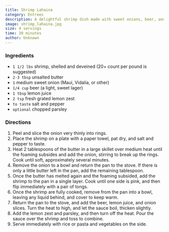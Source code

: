 ```yaml
---
title: Shrimp Lahaina
category: Entrees
description: A delightful shrimp dish made with sweet onions, beer, and lemon zest. Perfect for a light dinner or lunch.
image: shrimp_lahaina.jpg
size: 4 servings
time: 30 minutes
author: Unknown
---
```


### Ingredients

* `1 1/2 lbs` shrimp, shelled and deveined (20+ count per pound is suggested)
* `2-3 tbsp` unsalted butter
* `1` medium sweet onion (Maui, Vidalia, or other)
* `1/4 cup` beer (a light, sweet lager)
* `1 tbsp` lemon juice
* `2 tsp` fresh grated lemon zest
* `to taste` salt and pepper
* `optional` chopped parsley

### Directions

1. Peel and slice the onion very thinly into rings. 
2. Place the shrimp on a plate with a paper towel, pat dry, and salt and pepper to taste. 
3. Heat 2 tablespoons of the butter in a large skillet over medium heat until the foaming subsides and add the onion, stirring to break up the rings. Cook until soft, approximately several minutes. 
4. Remove the onion to a bowl and return the pan to the stove. If there is only a little butter left in the pan, add the remaining tablespoon.
5. Once the butter has melted again and the foaming subsided, add the shrimp to the pan in a single layer. Cook until one side is pink, and then flip immediately with a pair of tongs. 
6. Once the shrimp are fully cooked, remove from the pan into a bowl, leaving any liquid behind, and cover to keep warm.
7. Return the pan to the stove, and add the beer, lemon juice, and onion slices. Turn the heat to high, and let the sauce boil, thicken slightly. 
8. Add the lemon zest and parsley, and then turn off the heat. Pour the sauce over the shrimp and toss to combine. 
9. Serve immediately with rice or pasta and vegetables on the side.